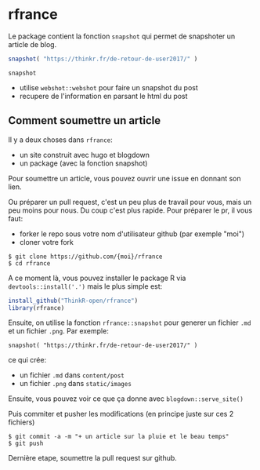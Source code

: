 # rfrance

Le package contient la fonction `snapshot` qui permet de snapshoter un article de blog. 

```R
snapshot( "https://thinkr.fr/de-retour-de-user2017/" )
```

`snapshot` 
  - utilise `webshot::webshot` pour faire un snapshot du post
  - recupere de l'information en parsant le html du post

## Comment soumettre un article

Il y a deux choses dans `rfrance`: 
 - un site construit avec hugo et blogdown
 - un package (avec la fonction snapshot)

Pour soumettre un article, vous pouvez ouvrir une issue en donnant son lien. 

Ou préparer un pull request, c'est un peu plus de travail pour vous, mais un peu moins pour nous. Du coup c'est plus rapide. 
Pour préparer le pr, il vous faut: 

 - forker le repo sous votre nom d'utilisateur github (par exemple "moi")
 - cloner votre fork
 
```
$ git clone https://github.com/{moi}/rfrance
$ cd rfrance
```

A ce moment là, vous pouvez installer le package R via `devtools::install('.')` mais le plus simple est: 

```R
install_github("ThinkR-open/rfrance")
library(rfrance)
```

Ensuite, on utilise la fonction `rfrance::snapshot` pour generer un fichier `.md` et un 
fichier `.png`. Par exemple: 

```
snapshot( "https://thinkr.fr/de-retour-de-user2017/" )
```

ce qui crée:
 - un fichier `.md` dans `content/post`
 - un fichier `.png` dans `static/images`
 
Ensuite, vous pouvez voir ce que ça donne avec `blogdown::serve_site()`

Puis commiter et pusher les modifications (en principe juste sur ces 2 fichiers)

```
$ git commit -a -m "+ un article sur la pluie et le beau temps"
$ git push
```

Dernière etape, soumettre la pull request sur github. 

